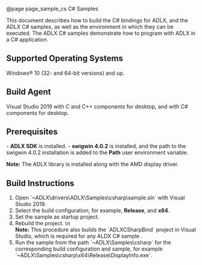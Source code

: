 @page page_sample_cs C# Samples
<!--
# Copyright (c) 2021 - 2024 Advanced Micro Devices, Inc. All rights reserved.
#
#-------------------------------------------------------------------------------------------------
-->
This document describes how to build the C# bindings for ADLX, and the ADLX C# samples, as well as the environment in which they can be executed. The ADLX C# samples demonstrate how to program with ADLX in a C# application.

<h2>Supported Operating Systems</h2>
Windows® 10 (32- and 64-bit versions) and up.

<h2>Build Agent</h2>
Visual Studio 2019 with C and C++ components for desktop, and with C# components for desktop.

<h2>Prerequisites</h2>
- <b>ADLX SDK</b> is installed.
- <b>swigwin 4.0.2</b> is installed, and the path to the swigwin 4.0.2 installation is added to the <b>Path</b> user environment variable.

<b>Note:</b> The ADLX library is installed along with the AMD display driver.

<h2>Build Instructions</h2>
<ol>
    <li> Open `~ADLX\drivers\ADLX\Samples\csharp\sample.sln` with Visual Studio 2019.</li>
    <li> Select the build configuration, for example, <b>Release</b>, and <b>x64</b>.</li>
    <li> Set the sample as startup project. </li>
    <li> Rebuild the project. \n</li>
    <b>Note:</b> This procedure also builds the `ADLXCSharpBind` project in Visual Studio, which is required for any ALDX C# sample .
    <li> Run the sample from the path `~ADLX\Samples\csharp` for the corresponding build configuration and sample, for example `~ADLX\Samples\csharp\x64\Release\DisplayInfo.exe`.</li>
</ol>
